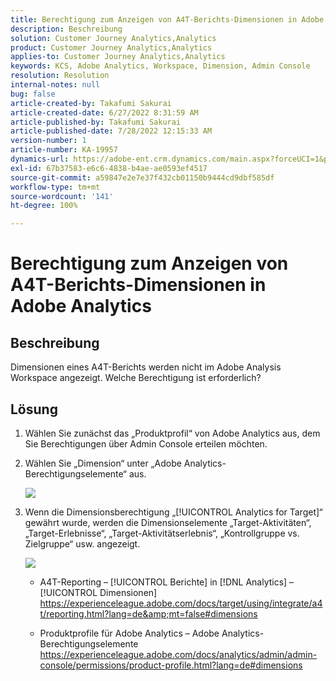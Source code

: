 ```yaml
---
title: Berechtigung zum Anzeigen von A4T-Berichts-Dimensionen in Adobe Analytics
description: Beschreibung
solution: Customer Journey Analytics,Analytics
product: Customer Journey Analytics,Analytics
applies-to: Customer Journey Analytics,Analytics
keywords: KCS, Adobe Analytics, Workspace, Dimension, Admin Console
resolution: Resolution
internal-notes: null
bug: false
article-created-by: Takafumi Sakurai
article-created-date: 6/27/2022 8:31:59 AM
article-published-by: Takafumi Sakurai
article-published-date: 7/28/2022 12:15:33 AM
version-number: 1
article-number: KA-19957
dynamics-url: https://adobe-ent.crm.dynamics.com/main.aspx?forceUCI=1&pagetype=entityrecord&etn=knowledgearticle&id=600e6e98-f3f5-ec11-bb3d-000d3a5b0d3b
exl-id: 67b37583-e6c6-4838-b4ae-ae0593ef4517
source-git-commit: a59847e2e7e37f432cb01150b9444cd9dbf585df
workflow-type: tm+mt
source-wordcount: '141'
ht-degree: 100%

---
```


# Berechtigung zum Anzeigen von A4T-Berichts-Dimensionen in Adobe Analytics

## Beschreibung

Dimensionen eines A4T-Berichts werden nicht im Adobe Analysis Workspace angezeigt. Welche Berechtigung ist erforderlich?

## Lösung

1. Wählen Sie zunächst das „Produktprofil“ von Adobe Analytics aus, dem Sie Berechtigungen über Admin Console erteilen möchten.
1. Wählen Sie „Dimension“ unter „Adobe Analytics-Berechtigungselemente“ aus.

   ![](assets/123b13c2-bb08-ed11-82e4-00224809a4ae.png)

1. Wenn die Dimensionsberechtigung „[!UICONTROL Analytics for Target]“ gewährt wurde, werden die Dimensionselemente „Target-Aktivitäten“, „Target-Erlebnisse“, „Target-Aktivitätserlebnis“, „Kontrollgruppe vs. Zielgruppe“ usw. angezeigt.

   ![](assets/8b0bbd95-f4f5-ec11-bb3d-000d3a5b0d3b.png)

   - A4T-Reporting – [!UICONTROL Berichte] in [!DNL Analytics] – [!UICONTROL Dimensionen]
https://experienceleague.adobe.com/docs/target/using/integrate/a4t/reporting.html?lang=de&amp;mt=false#dimensions

   - Produktprofile für Adobe Analytics – Adobe Analytics-Berechtigungselemente https://experienceleague.adobe.com/docs/analytics/admin/admin-console/permissions/product-profile.html?lang=de#dimensions
